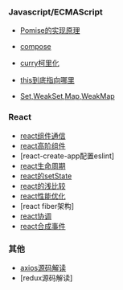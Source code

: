
### Javascript/ECMAScript

- [Pomise的实现原理](./2021/promise.md)

- [compose](./2021/compose.md)

- [curry柯里化](./2021/curring.md)

- [this到底指向哪里](./2021/this.md)
- [Set,WeakSet,Map,WeakMap](./2021/set_map.md)
  

### React

- [react组件通信](./2021/react/react_01.md)
- [react高阶组件](./2021/react/react_hoc.md)
- [react-create-app配置eslint]
- [react生命周期](./2021/react/react_03.md)
- [react的setState](./2021/react/react_setState.md)
- [react的浅比较](./2021/react/shallowEqual.md)
- [react性能优化](./2021/react/react_02.md)
- [react fiber架构]
- [react协调](./2021/react/react_reconciliation.md)
- [react合成事件](./2021/react/react_events.md)

### 其他

- [axios源码解读](./2021/axios.md)
- [redux源码解读]

